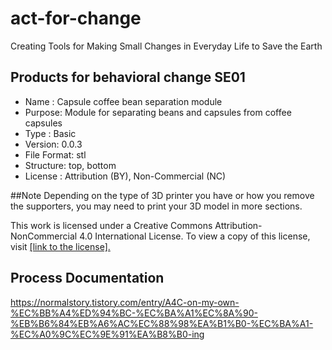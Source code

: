 # act-for-change
Creating Tools for Making Small Changes in Everyday Life to Save the Earth


## Products for behavioral change SE01 
- Name : Capsule coffee bean separation module
- Purpose: Module for separating beans and capsules from coffee capsules   
- Type : Basic
- Version: 0.0.3  
- File Format: stl
- Structure: top, bottom 
- License : Attribution (BY), Non-Commercial (NC)



##Note
Depending on the type of 3D printer you have or how you remove the supporters, you may need to print your 3D model in more sections.



This work is licensed under a Creative Commons Attribution-NonCommercial 4.0 International License. 
To view a copy of this license, visit [[link to the license].](https://creativecommons.org/licenses/by-nc/4.0/)




## Process Documentation
https://normalstory.tistory.com/entry/A4C-on-my-own-%EC%BB%A4%ED%94%BC-%EC%BA%A1%EC%8A%90-%EB%B6%84%EB%A6%AC%EC%88%98%EA%B1%B0-%EC%BA%A1-%EC%A0%9C%EC%9E%91%EA%B8%B0-ing 

